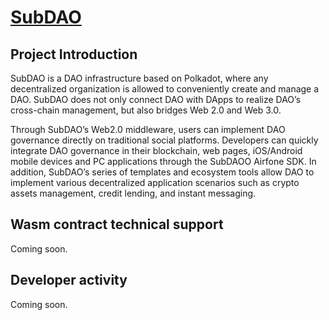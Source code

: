 # [SubDAO](https://www.subdao.network/)

## Project Introduction

SubDAO is a DAO infrastructure based on Polkadot, where any decentralized organization is allowed to conveniently create and manage a DAO. SubDAO does not only connect DAO with DApps to realize DAO’s cross-chain management, but also bridges Web 2.0 and Web 3.0.

Through SubDAO’s Web2.0 middleware, users can implement DAO governance directly on traditional social platforms. Developers can quickly integrate DAO governance in their blockchain, web pages, iOS/Android mobile devices and PC applications through the SubDAOO Airfone SDK. In addition, SubDAO’s series of templates and ecosystem tools allow DAO to implement various decentralized application scenarios such as crypto assets management, credit lending, and instant messaging.

## Wasm contract technical support

Coming soon.

## Developer activity

Coming soon.
